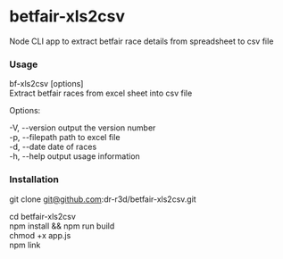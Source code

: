 # betfair-xls2csv
Node CLI app to extract betfair race details from spreadsheet to csv file

### Usage
bf-xls2csv [options]  
Extract betfair races from excel sheet into csv file

Options:

  -V, --version              output the version number  
  -p, --filepath <filepath>  path to excel file  
  -d, --date <date>          date of races  
  -h, --help                 output usage information
  
### Installation
git clone git@github.com:dr-r3d/betfair-xls2csv.git

cd betfair-xls2csv  
npm install && npm run build  
chmod +x app.js  
npm link  

